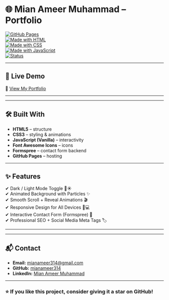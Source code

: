 # 🌐 Mian Ameer Muhammad – Portfolio  

[![GitHub Pages](https://img.shields.io/badge/Deploy-GitHub%20Pages-blue?logo=github)](https://mianameer314.github.io/ameer-portfolio/)  
[![Made with HTML](https://img.shields.io/badge/Code-HTML5-orange?logo=html5)](#)  
[![Made with CSS](https://img.shields.io/badge/Style-CSS3-blue?logo=css3)](#)  
[![Made with JavaScript](https://img.shields.io/badge/Script-JavaScript-yellow?logo=javascript)](#)  
[![Status](https://img.shields.io/badge/Portfolio-Live-success)](https://mianameer314.github.io/ameer-portfolio/)  

---

## 🚀 Live Demo  
🔗 [View My Portfolio](https://mianameer314.github.io/ameer-portfolio/)  

---



---

## 🛠️ Built With  
- **HTML5** – structure  
- **CSS3** – styling & animations  
- **JavaScript (Vanilla)** – interactivity  
- **Font Awesome Icons** – icons  
- **Formspree** – contact form backend  
- **GitHub Pages** – hosting  

---

## ✨ Features  
✔ Dark / Light Mode Toggle 🌙☀️  
✔ Animated Background with Particles ✨  
✔ Smooth Scroll + Reveal Animations 🎬  
✔ Responsive Design for All Devices 📱💻  
✔ Interactive Contact Form (Formspree) 📧  
✔ Professional SEO + Social Media Meta Tags 🏷️  

---
---

## 📬 Contact  
- **Email:** [mianameer314@gmail.com](mailto:mianameer314@gmail.com)  
- **GitHub:** [mianameer314](https://github.com/mianameer314)  
- **LinkedIn:** [Mian Ameer Muhammad](https://linkedin.com/in/mian-ameer-muhammad)  

---

### ⭐ If you like this project, consider giving it a **star** on GitHub!

